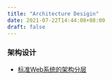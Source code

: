 ```yaml
---
title: "Architecture Desigin"
date: 2021-07-22T14:44:08+08:00
draft: false
---
```


### 架构设计

- [标准Web系统的架构分层](https://blog.csdn.net/yinwenjie/article/details/46480485?spm=1001.2014.3001.5502)

